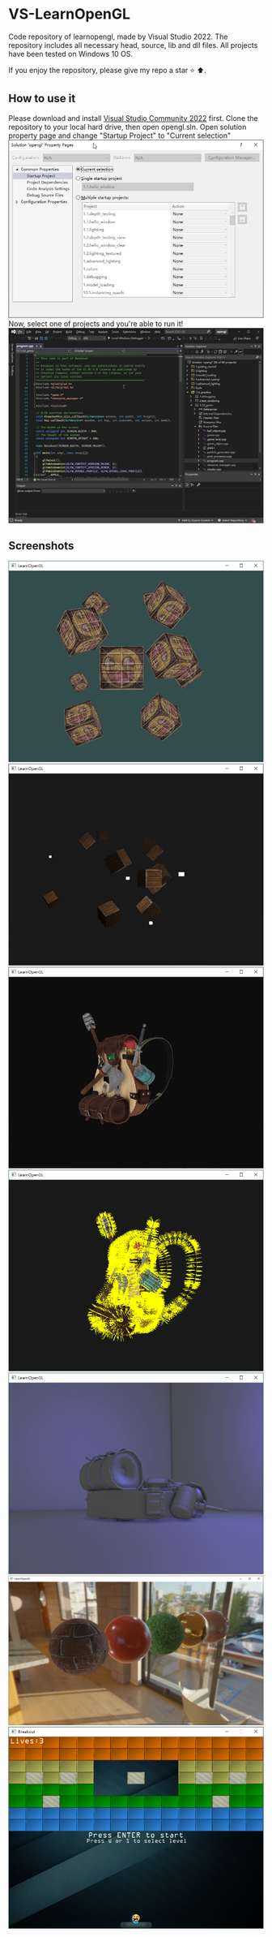 # VS-LearnOpenGL
Code repository of learnopengl, made by Visual Studio 2022.
The repository includes all necessary head, source, lib and dll files.
All projects have been tested on Windows 10 OS.

If you enjoy the repository, please give my repo a star ⭐ ⬆️. 

## How to use it
Please download and install [Visual Studio Community 2022](https://visualstudio.microsoft.com/vs/community/) first.
Clone the repository to your local hard drive, then open opengl.sln.
Open solution property page and change "Startup Project" to "Current selection" 
![Solution property](./screenshot/Solution_Property_Pages.png)
Now, select one of projects and you're able to run it!
![Visual Studio](./screenshot/Visual_Studio.png)

## Screenshots
![Camera class](./screenshot/camera_class.png)
![Multiple lights](./screenshot/multiple_lights.png)
![Moldel loading](./screenshot/moldel_loading.png)
![Geometry shader normals](./screenshot/Geometry_shader_normals.png)
![ssao](./screenshot/ssao.png)
![pbr](./screenshot/pbr.png)
![Breakout](./screenshot/Breakout.png)
